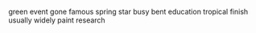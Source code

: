 green event gone famous spring star busy bent education tropical finish usually widely paint research